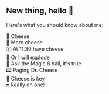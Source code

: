 ## New thing, hello 👋

<!--
**RebeccaWalls14/RebeccaWalls14** is a ✨ _special_ ✨ repository because its `README.md` (this file) appears on your GitHub profile.

Here's what you should know about me:

🧀 Cheese  
🧀 More cheese  
🕦 At 11:30 have cheese  
🌟 Or I will explode  
🎱 Ask the Magic 8 ball, it's true  
📟 Paging Dr. Cheese  
🔑 Cheese is key  
🔛 Really on one!  
-->
Here's what you should know about me:

🧀 Cheese  
🧀 More cheese  
🕦 At 11:30 have cheese  
🌟 Or I will explode  
🎱 Ask the Magic 8 ball, it's true  
📟 Paging Dr. Cheese  
🔑 Cheese is key  
🔛 Really on one!  
